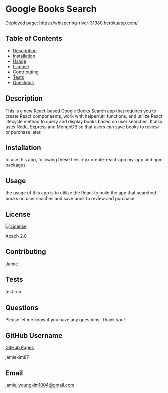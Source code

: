 # Google Books Search

Deployed page: https://whispering-river-31980.herokuapp.com/

## Table of Contents

   - [Description](#description)
   - [Installation](#installation)
   - [Usage](#usage)
   - [License](#license)
   - [Contributing](#contributing)
   - [Tests](#tests)
   - [Questions](#questions)

 ## Description
    
   This is a new React-based Google Books Search app that requires you to create React componeents, work with helper/util functions, and utilize React lifecycle method to query      and display books based on user searches. It also uses Node, Express and MongoDB so that users can save books to review or purchase later. 

 ## Installation 
    
   to use this app, following these files: npx create-react-app my-app and npm packages

 ## Usage 
    
   the usage of this app is to utilize the React to build the app that searched books on user seaches and save book to review and purchase.

 ## License 
 [![License](https://img.shields.io/badge/License-Apache%202.0-blue.svg)](https://opensource.org/licenses/Apache-2.0)
    
   Apach 2.0

 ## Contributing 
    
   Jamie

 ## Tests 
    
   test run
    
  ## Questions 
    
   Please let me know if you have any questions. Thank you!
    
  ## GitHub Username 
  
  [GitHub Pages](https://github.com/jamiekim87/employee/issues/new)
  
  jamiekim87
  
  ## Email 
  
  jamiejiyoungkim1004@gmail.com
  
